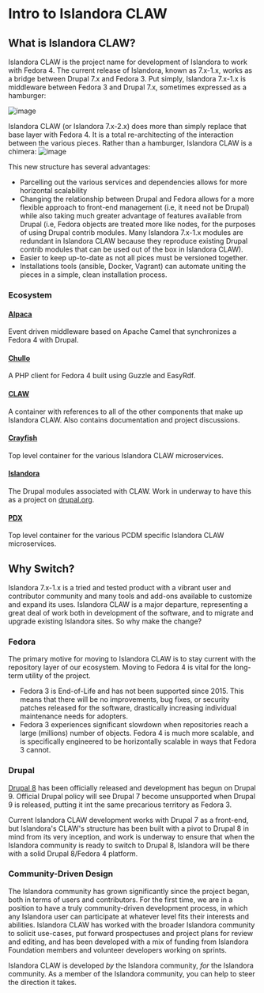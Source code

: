 # Intro to Islandora CLAW

## What is Islandora CLAW?
Islandora CLAW is the project name for development of Islandora to work with Fedora 4. The current release of Islandora, known as 7.x-1.x, works as a bridge between Drupal 7.x and Fedora 3. Put simply, Islandora 7.x-1.x is middleware between Fedora 3 and Drupal 7.x, sometimes expressed as a hamburger:

![image](https://cloud.githubusercontent.com/assets/2371345/15516210/2ac2c2ec-21c8-11e6-8d34-ce6199d169a3.png)

Islandora CLAW (or Islandora 7.x-2.x) does more than simply replace that base layer with Fedora 4. It is a total re-architecting of the interaction between the various pieces. Rather than a hamburger, Islandora CLAW is a chimera:
![image](https://cloud.githubusercontent.com/assets/2371345/15516273/76704a5c-21c8-11e6-9ca0-8c188313dbd1.png)

This new structure has several advantages:

* Parcelling out the various services and dependencies allows for more horizontal scalability
* Changing the relationship between Drupal and Fedora allows for a more flexible approach to front-end management (i.e, it need not be Drupal) while also taking much greater advantage of features available from Drupal (i.e, Fedora objects are treated more like nodes, for the purposes of using Drupal contrib modules. Many Islandora 7.x-1.x modules are redundant in Islandora CLAW because they reproduce existing Drupal contrib modules that can be used out of the box in Islandora CLAW).
* Easier to keep up-to-date as not all pices must be versioned together.
* Installations tools (ansible, Docker, Vagrant) can automate uniting the pieces in a simple, clean installation process.

### Ecosystem

#### [Alpaca](https://github.com/Islandora-CLAW/Alpaca)
Event driven middleware based on Apache Camel that synchronizes a Fedora 4 with Drupal.

#### [Chullo](https://github.com/Islandora-CLAW/chullo)
A PHP client for Fedora 4 built using Guzzle and EasyRdf.

#### [CLAW](https://github.com/Islandora-CLAW/CLAW)
A container with references to all of the other components that make up Islandora CLAW. Also contains documentation and project discussions.

#### [Crayfish](https://github.com/Islandora-CLAW/Crayfish)
Top level container for the various Islandora CLAW microservices.

#### [Islandora](https://github.com/Islandora-CLAW/islandora)
The Drupal modules associated with CLAW. Work in underway to have this as a project on [drupal.org](https://www.drupal.org/).

#### [PDX](https://github.com/Islandora-CLAW/pdx)
Top level container for the various PCDM specific Islandora CLAW microservices.

## Why Switch?

Islandora 7.x-1.x is a tried and tested product with a vibrant user and contributor community and many tools and add-ons available to customize and expand its uses. Islandora CLAW is a major departure, representing a great deal of work both in development of the software, and to migrate and upgrade existing Islandora sites. So why make the change?

### Fedora
The primary motive for moving to Islandora CLAW is to stay current with the repository layer of our ecosystem. Moving to Fedora 4 is vital for the long-term utility of the project.

* Fedora 3 is End-of-Life and has not been supported since 2015. This means that there will be no improvements, bug fixes, or security patches released for the software, drastically increasing individual maintenance needs for adopters. 
* Fedora 3 experiences significant slowdown when repositories reach a large (millions) number of objects. Fedora 4 is much more scalable, and is specifically engineered to be horizontally scalable in ways that Fedora 3 cannot.

### Drupal
[Drupal 8](https://www.drupal.org/8) has been officially released and development has begun on Drupal 9. Official Drupal policy will see Drupal 7 become unsupported when Drupal 9 is released, putting it int the same precarious territory as Fedora 3. 

Current Islandora CLAW development works with Drupal 7 as a front-end, but Islandora's CLAW's structure has been built with a pivot to Drupal 8 in mind from its very inception, and work is underway to ensure that when the Islandora community is ready to switch to Drupal 8, Islandora will be there with a solid Drupal 8/Fedora 4 platform. 

### Community-Driven Design

The Islandora community has grown significantly since the project began, both in terms of users and contributors. For the first time, we are in a position to have a truly community-driven development process, in which any Islandora user can participate at whatever level fits their interests and abilities. Islandora CLAW has worked with the broader Islandora community to solicit use-cases, put forward prospectuses and project plans for review and editing, and has been developed with a mix of funding from Islandora Foundation members and volunteer developers working on sprints.

Islandora CLAW is developed _by_ the Islandora community, _for_ the Islandora community. As a member of the Islandora community, you can help to steer the direction it takes.
